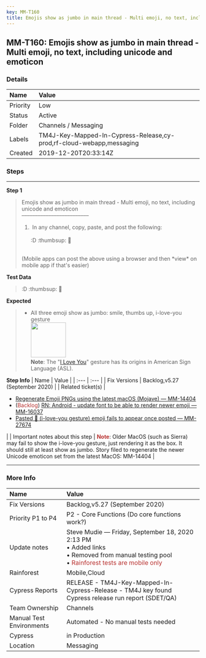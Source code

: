 ```yaml
---
key: MM-T160
title: Emojis show as jumbo in main thread - Multi emoji, no text, including unicode and emoticon
---
```


## MM-T160: Emojis show as jumbo in main thread - Multi emoji, no text, including unicode and emoticon

### Details

| Name     | Value                                                                |
| :------- | :------------------------------------------------------------------- |
| Priority | Low                                                                  |
| Status   | Active                                                               |
| Folder   | Channels / Messaging                                                 |
| Labels   | TM4J-Key-Mapped-In-Cypress-Release,cy-prod,rf-cloud-webapp,messaging |
| Created  | 2019-12-20T20:33:14Z                                                 |

### Steps

<hr/>

**Step 1**

> <article>Emojis show as jumbo in main thread - Multi emoji, no text, including unicode and emoticon<br>–––––––––––––––––––––––––<ol><li>&nbsp;In any channel, copy, paste, and post the following:<br><br>:D :thumbsup: 🤟</li></ol><br>(Mobile apps can post the above using a browser and then *view* on mobile app if that's easier)</article>

**Test Data**

> <article>:D :thumbsup: 🤟</article>

**Expected**

> <article><ul><li>All three emoji show as jumbo: smile, thumbs up, i-love-you gesture<br><img src="https://smartbear-tm4j-prod-us-west-2-attachment-rich-text.s3.us-west-2.amazonaws.com/embedded-f3277290f945470c4add5d21ef3dc7ca7b74388fc7152bfb6b99ae58c66a95a8-1593620654545-1593620654545.png" style="width: 91px;" class="fr-fic fr-fil fr-dib"><br><strong>Note</strong>: The "<a href="https://en.wikipedia.org/wiki/ILY_sign" rel="noopener noreferrer" target="_blank">I Love You</a>" gesture has its origins in American Sign Language (ASL).&nbsp;</li></ul></article>

**Step Info**
| Name | Value |
| :--- | :--- |
| Fix Versions | Backlog,v5.27 (September 2020) |
| Related ticket(s) | <ul><li><a href="https://mattermost.atlassian.net/browse/MM-14404">Regenerate Emoji PNGs using the latest macOS (Mojave) — MM-14404</a></li><li>(<span style="color: rgb(184, 49, 47);">Backlog</span>) <a href="https://mattermost.atlassian.net/browse/MM-16037">RN: Android - update font to be able to render newer emoji — MM-16037</a></li><li><a href="https://mattermost.atlassian.net/browse/MM-27674">Pasted 🤟 (i-love-you gesture) emoji fails to appear once posted — MM-27674</a></li></ul> |
| Important notes about this step | <strong><span style="color: rgb(184, 49, 47);">Note</span></strong>: Older MacOS (such as Sierra) may fail to show the i-love-you gesture, just rendering it as the box. It should still at least show as jumbo. Story filed to regenerate the newer Unicode emoticon set from the latest MacOS: MM-14404 |

<hr/>

### More Info

| Name                     | Value                                                                                                                                                                                       |
| :----------------------- | :------------------------------------------------------------------------------------------------------------------------------------------------------------------------------------------ |
| Fix Versions             | Backlog,v5.27 (September 2020)                                                                                                                                                              |
| Priority P1 to P4        | P2 - Core Functions (Do core functions work?)                                                                                                                                               |
| Update notes             | Steve Mudie — Friday, September 18, 2020 2:13 PM<br>• Added links<br>• Removed from manual testing pool<br>• <span style="color: rgb(184, 49, 47);">Rainforest tests are mobile only</span> |
| Rainforest               | Mobile,Cloud                                                                                                                                                                                |
| Cypress Reports          | RELEASE - TM4J-Key-Mapped-In-Cypress-Release - TM4J key found Cypress release run report (SDET/QA)                                                                                          |
| Team Ownership           | Channels                                                                                                                                                                                    |
| Manual Test Environments | Automated - No manual tests needed                                                                                                                                                          |
| Cypress                  | in Production                                                                                                                                                                               |
| Location                 | Messaging                                                                                                                                                                                   |

